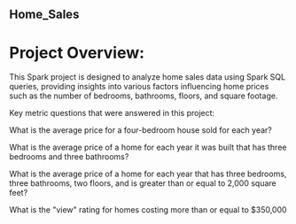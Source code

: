 ## Home_Sales

# Project Overview:
This Spark project is designed to analyze home sales data using Spark SQL queries, providing insights into various factors influencing home prices such as the number of bedrooms, bathrooms, floors, and square footage.

Key metric questions that were answered in this project:

What is the average price for a four-bedroom house sold for each year?

What is the average price of a home for each year it was built that has three bedrooms and three bathrooms?

What is the average price of a home for each year that has three bedrooms, three bathrooms, two floors, and is greater than or equal to 2,000 square feet?

What is the "view" rating for homes costing more than or equal to $350,000
